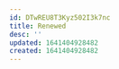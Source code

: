 ```yaml
---
id: DTwREU8T3Kyz502I3k7nc
title: Renewed
desc: ''
updated: 1641404928482
created: 1641404928482
---
```


